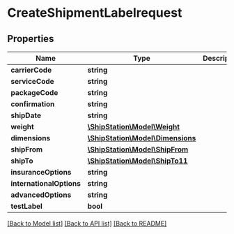 # CreateShipmentLabelrequest

## Properties
Name | Type | Description | Notes
------------ | ------------- | ------------- | -------------
**carrierCode** | **string** |  | 
**serviceCode** | **string** |  | 
**packageCode** | **string** |  | 
**confirmation** | **string** |  | 
**shipDate** | **string** |  | 
**weight** | [**\ShipStation\Model\Weight**](Weight.md) |  | 
**dimensions** | [**\ShipStation\Model\Dimensions**](Dimensions.md) |  | 
**shipFrom** | [**\ShipStation\Model\ShipFrom**](ShipFrom.md) |  | 
**shipTo** | [**\ShipStation\Model\ShipTo11**](ShipTo11.md) |  | 
**insuranceOptions** | **string** |  | [optional] 
**internationalOptions** | **string** |  | [optional] 
**advancedOptions** | **string** |  | [optional] 
**testLabel** | **bool** |  | 

[[Back to Model list]](../README.md#documentation-for-models) [[Back to API list]](../README.md#documentation-for-api-endpoints) [[Back to README]](../README.md)


